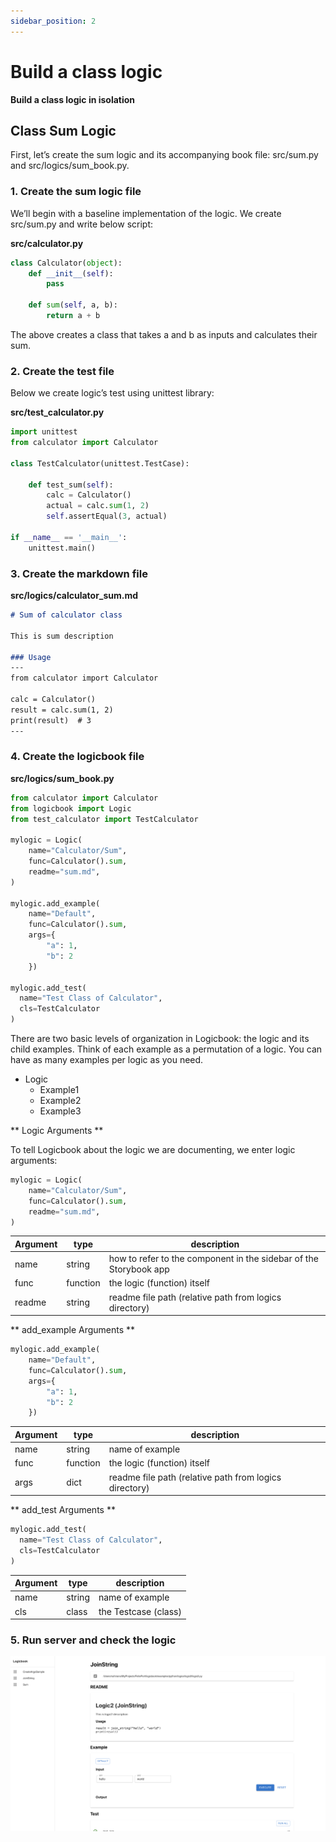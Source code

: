 ```yaml
---
sidebar_position: 2
---
```


# Build a class logic
**Build a class logic in isolation**

## Class Sum Logic

First, let’s create the sum logic and its accompanying book file: src/sum.py and src/logics/sum_book.py.

### 1. Create the sum logic file
We’ll begin with a baseline implementation of the logic. We create src/sum.py and write below script:

**src/calculator.py**
```python
class Calculator(object):
    def __init__(self):
        pass

    def sum(self, a, b):
        return a + b
```
The above creates a class that takes a and b as inputs and calculates their sum.

### 2. Create the test file
Below we create logic’s test using unittest library:

**src/test_calculator.py**
```python
import unittest
from calculator import Calculator

class TestCalculator(unittest.TestCase):

    def test_sum(self):
        calc = Calculator()
        actual = calc.sum(1, 2)
        self.assertEqual(3, actual)

if __name__ == '__main__':
    unittest.main()
```

### 3. Create the markdown file

**src/logics/calculator_sum.md**
```md
# Sum of calculator class

This is sum description

### Usage
---
from calculator import Calculator

calc = Calculator()
result = calc.sum(1, 2)
print(result)  # 3
---
```

### 4. Create the logicbook file

**src/logics/sum_book.py**
```python
from calculator import Calculator
from logicbook import Logic
from test_calculator import TestCalculator

mylogic = Logic(
    name="Calculator/Sum",
    func=Calculator().sum,
    readme="sum.md",
)

mylogic.add_example(
    name="Default", 
    func=Calculator().sum,
    args={
        "a": 1,
        "b": 2
    })

mylogic.add_test(
  name="Test Class of Calculator", 
  cls=TestCalculator
)
```

There are two basic levels of organization in Logicbook: the logic and its child examples. Think of each example as a permutation of a logic. You can have as many examples per logic as you need.

- Logic
  - Example1
  - Example2
  - Example3

** Logic Arguments **

To tell Logicbook about the logic we are documenting, we enter logic arguments:

```python
mylogic = Logic(
    name="Calculator/Sum",
    func=Calculator().sum,
    readme="sum.md",
)
```

| Argument   |     type      | description |
| --- | ----------- | ------- |
| name    | string |      how to refer to the component in the sidebar of the Storybook app |
| func    | function |     the logic (function) itself|
| readme    | string |     readme file path (relative path from logics directory) |

** add_example Arguments **

```python
mylogic.add_example(
    name="Default", 
    func=Calculator().sum,
    args={
        "a": 1,
        "b": 2
    })
```

| Argument   |     type      | description |
| --- | ----------- | ------- |
| name    | string |      name of example |
| func    | function |     the logic (function) itself|
| args    | dict |     readme file path (relative path from logics directory) |

** add_test Arguments **

```python
mylogic.add_test(
  name="Test Class of Calculator", 
  cls=TestCalculator
)
```

| Argument   |     type      | description |
| --- | ----------- | ------- |
| name    | string |      name of example |
| cls    | class |     the Testcase (class)|

### 5. Run server and check the logic

![Docs Version Dropdown](/img/example.png)